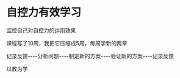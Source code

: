 # 自控力有效学习

监控自己对自控力的运用效果

课程写了10周，我把它压缩成5周，每周学新的两章

记录反馈----分析问题----制定新的方案----验证新的方案----记录反馈

以教为学


